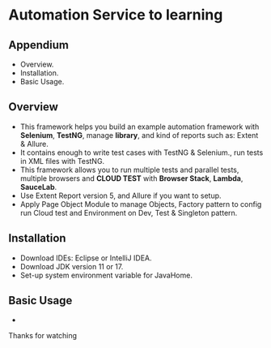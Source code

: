 # Automation Service to learning
## Appendium
* Overview.
* Installation.
* Basic Usage.


## Overview
* This framework helps you build an example automation framework with **Selenium**, **TestNG**, manage **library**, and kind of reports such as: Extent & Allure.
* It contains enough to write test cases with TestNG & Selenium., run tests in XML files with TestNG.
* This framework allows you to run multiple tests and parallel tests, multiple browsers and **CLOUD TEST** with **Browser Stack**, **Lambda**, **SauceLab**.
* Use Extent Report version 5, and Allure if you want to setup.
* Apply Page Object Module to manage Objects, Factory pattern to config run Cloud test and Environment on Dev, Test & Singleton pattern.


## Installation
* Download IDEs: Eclipse or IntelliJ IDEA.
* Download JDK version 11 or 17.
* Set-up system environment variable for JavaHome.


## Basic Usage
*


Thanks for watching
